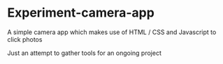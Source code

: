 # Experiment-camera-app

A simple camera app which makes use of HTML / CSS and Javascript to click photos 

Just an attempt to gather tools for an ongoing project
